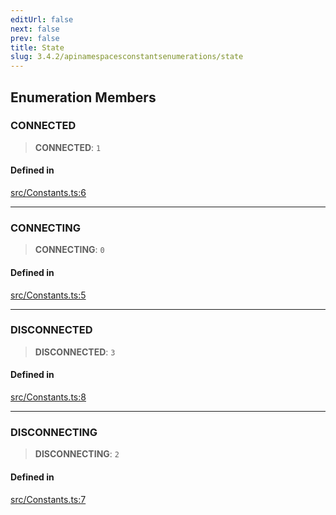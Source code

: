 ```yaml
---
editUrl: false
next: false
prev: false
title: State
slug: 3.4.2/apinamespacesconstantsenumerations/state
---
```


## Enumeration Members

### CONNECTED

> **CONNECTED**: `1`

#### Defined in

[src/Constants.ts:6](https://github.com/shipgirlproject/shoukaku/blob/e7d94081cabbda7327dc04e467a45fcda49c24f2/src/Constants.ts#L6)

***

### CONNECTING

> **CONNECTING**: `0`

#### Defined in

[src/Constants.ts:5](https://github.com/shipgirlproject/shoukaku/blob/e7d94081cabbda7327dc04e467a45fcda49c24f2/src/Constants.ts#L5)

***

### DISCONNECTED

> **DISCONNECTED**: `3`

#### Defined in

[src/Constants.ts:8](https://github.com/shipgirlproject/shoukaku/blob/e7d94081cabbda7327dc04e467a45fcda49c24f2/src/Constants.ts#L8)

***

### DISCONNECTING

> **DISCONNECTING**: `2`

#### Defined in

[src/Constants.ts:7](https://github.com/shipgirlproject/shoukaku/blob/e7d94081cabbda7327dc04e467a45fcda49c24f2/src/Constants.ts#L7)
